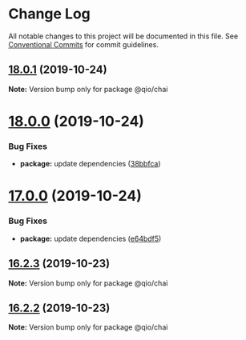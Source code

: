 # Change Log

All notable changes to this project will be documented in this file.
See [Conventional Commits](https://conventionalcommits.org) for commit guidelines.

## [18.0.1](https://github.com/tusharmath/qio/compare/v18.0.0...v18.0.1) (2019-10-24)

**Note:** Version bump only for package @qio/chai





# [18.0.0](https://github.com/tusharmath/qio/compare/v16.2.3...v18.0.0) (2019-10-24)


### Bug Fixes

* **package:** update dependencies ([38bbfca](https://github.com/tusharmath/qio/commit/38bbfca0e57aebbd384cbf7e0b64469e5d927f34))





# [17.0.0](https://github.com/tusharmath/qio/compare/v16.2.3...v17.0.0) (2019-10-24)


### Bug Fixes

* **package:** update dependencies ([e64bdf5](https://github.com/tusharmath/qio/commit/e64bdf541c84d1206fe4c2784affd76d11b02aaa))





## [16.2.3](https://github.com/tusharmath/qio/compare/v16.2.2...v16.2.3) (2019-10-23)

**Note:** Version bump only for package @qio/chai





## [16.2.2](https://github.com/tusharmath/qio/compare/v16.2.1...v16.2.2) (2019-10-23)

**Note:** Version bump only for package @qio/chai
